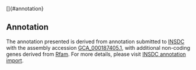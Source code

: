 []{#annotation}

Annotation
----------

The annotation presented is derived from annotation submitted to
[INSDC](http://www.insdc.org) with the assembly accession
[GCA\_000187405.1](http://www.ebi.ac.uk/ena/data/view/GCA_000187405.1),
with additional non-coding genes derived from
[Rfam](http://rfam.xfam.org/). For more details, please visit [INSDC
annotation
import](http://ensemblgenomes.org/info/data/insdc_annotation).
